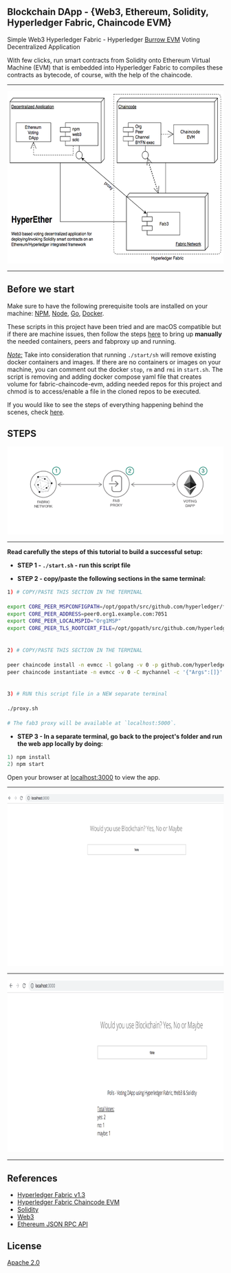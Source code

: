 ## Blockchain DApp - {Web3, Ethereum, Solidity, Hyperledger Fabric, Chaincode EVM}

Simple Web3 Hyperledger Fabric - Hyperledger [Burrow EVM](https://github.com/hyperledger/burrow) Voting Decentralized Application

With few clicks, run smart contracts from Solidity onto Ethereum Virtual Machine (EVM) that is embedded into Hyperledger Fabric to compiles these contracts as bytecode, of course, with the help of the chaincode.

<hr>

<img src="img/hyperether.png" width="600" height="400">

<hr>

## Before we start

Make sure to have the following prerequisite tools are installed on your machine: [NPM](https://www.npmjs.com/), [Node](https://nodejs.org/en/), [Go](https://golang.org/dl/), [Docker](https://www.docker.com/).

These scripts in this project have been tried and are macOS compatible but if there are machine issues, then follow the steps [here](https://github.com/hyperledger/fabric-chaincode-evm/blob/master/examples/EVM_Smart_Contracts.md) to bring up __manually__ the needed containers, peers and fabproxy up and running.

<u>_Note:_</u> Take into consideration that running `./start/sh` will remove existing docker containers and images. If there are no containers or images on your machine, you can comment out the docker `stop`, `rm` and `rmi` in `start.sh`. The script is removing and adding docker compose yaml file that creates volume for fabric-chaincode-evm, adding needed repos for this project and chmod is to access/enable a file in the cloned repos to be executed.

If you would like to see the steps of everything happening behind the scenes, check [here](ingredients.md).


## STEPS

![](img/hyperether-steps.png)

<hr>

__Read carefully the steps of this tutorial to build a successful setup:__

* <b>STEP 1 - `./start.sh` - run this script file</b>

* <b>STEP 2 - copy/paste the following sections in the same terminal:</b>

```bash
1) # COPY/PASTE THIS SECTION IN THE TERMINAL

export CORE_PEER_MSPCONFIGPATH=/opt/gopath/src/github.com/hyperledger/fabric/peer/crypto/peerOrganizations/org1.example.com/users/Admin@org1.example.com/msp
export CORE_PEER_ADDRESS=peer0.org1.example.com:7051
export CORE_PEER_LOCALMSPID="Org1MSP"
export CORE_PEER_TLS_ROOTCERT_FILE=/opt/gopath/src/github.com/hyperledger/fabric/peer/crypto/peerOrganizations/org1.example.com/peers/peer0.org1.example.com/tls/ca.crt


2) # COPY/PASTE THIS SECTION IN THE TERMINAL

peer chaincode install -n evmcc -l golang -v 0 -p github.com/hyperledger/fabric-chaincode-evm/evmcc
peer chaincode instantiate -n evmcc -v 0 -C mychannel -c '{"Args":[]}' -o orderer.example.com:7050 --tls --cafile /opt/gopath/src/github.com/hyperledger/fabric/peer/crypto/ordererOrganizations/example.com/orderers/orderer.example.com/msp/tlscacerts/tlsca.example.com-cert.pem


3) # RUN this script file in a NEW separate terminal

./proxy.sh

# The fab3 proxy will be available at `localhost:5000`.
```

* <b>STEP 3 - In a separate terminal, go back to the project's folder and run the web app locally by doing:</b>

```javascript
1) npm install
2) npm start
```

Open your browser at [localhost:3000](http://localhost:3000) to view the app.

<hr>

<img src="img/start.png" width="600" height="400">

<hr>

<img src="img/add_yes.png" width="600" height="400">

<hr>

## References

* [Hyperledger Fabric v1.3](https://github.com/hyperledger/fabric-samples)
* [Hyperledger Fabric Chaincode EVM](https://github.com/hyperledger/fabric-chaincode-evm)
* [Solidity](https://solidity.readthedocs.io/en/v0.4.25/index.html)
* [Web3](https://web3js.readthedocs.io/en/1.0/)
* [Ethereum JSON RPC API](https://github.com/ethereum/wiki/wiki/JSON-RPC)

## License
[Apache 2.0](LICENSE)
